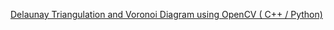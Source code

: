 [Delaunay Triangulation and Voronoi Diagram using OpenCV ( C++ / Python)](https://www.learnopencv.com/delaunay-triangulation-and-voronoi-diagram-using-opencv-c-python/)
